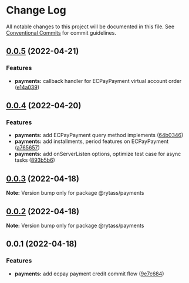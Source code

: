 # Change Log

All notable changes to this project will be documented in this file.
See [Conventional Commits](https://conventionalcommits.org) for commit guidelines.

## [0.0.5](https://github.com/Rytass/Utils/compare/v0.0.4...v0.0.5) (2022-04-21)


### Features

* **payments:** callback handler for ECPayPayment virtual account order ([e14a039](https://github.com/Rytass/Utils/commit/e14a03960d6177f25db485fee2e693365bf3b524))





## [0.0.4](https://github.com/Rytass/Utils/compare/v0.0.3...v0.0.4) (2022-04-20)


### Features

* **payments:** add ECPayPayment query method implements ([64b0346](https://github.com/Rytass/Utils/commit/64b03465c814b9f996e28dfe4611d297bcbd7d99))
* **payments:** add installments, period features on ECPayPayment ([a765657](https://github.com/Rytass/Utils/commit/a76565723b46687cff65ebe49efc2eb57d3dee77))
* **payments:** add onServerListen options, optimize test case for async tasks ([893b5b6](https://github.com/Rytass/Utils/commit/893b5b6e8319aadcfedf2c16c78e09636ece173c))





## [0.0.3](https://github.com/Rytass/Utils/compare/v0.0.2...v0.0.3) (2022-04-18)

**Note:** Version bump only for package @rytass/payments





## [0.0.2](https://github.com/Rytass/Utils/compare/v0.0.1...v0.0.2) (2022-04-18)

**Note:** Version bump only for package @rytass/payments





## 0.0.1 (2022-04-18)


### Features

* **payments:** add ecpay payment credit commit flow ([9e7c684](https://github.com/Rytass/Utils/commit/9e7c684db25166c3a404f180e24e72d03b4515ac))
